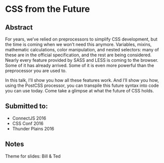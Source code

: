 # CSS from the Future

## Abstract
For years, we’ve relied on preprocessors to simplify CSS development, but the time is coming when we won’t need this anymore. Variables, mixins, mathematic calculations, color manipulation, and nested selectors: many of these are in the official specification, and the rest are being considered. Nearly every feature provided by SASS and LESS is coming to the browser. Some of it has already arrived. Some of it is even more powerful than the preprocessor you are used to.

In this talk, I’ll show you how all these features work. And I’ll show you how, using the PostCSS processor, you can transpile this future syntax into code you can use today. Come take a glimpse at what the future of CSS holds.


## Submitted to:
* ConnectJS 2016
* CSS Conf 2016
* Thunder Plains 2016


## Notes
Theme for slides: Bill & Ted
